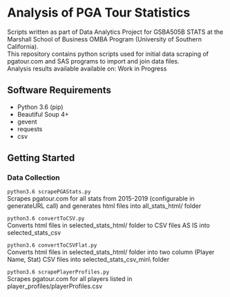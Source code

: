 # Analysis of PGA Tour Statistics
Scripts written as part of Data Analytics Project for GSBA505B STATS at the Marshall School of Business OMBA Program (University of Southern California).  
This repository contains python scripts used for initial data scraping of pgatour.com and SAS programs to import and join data files.    
Analysis results available available on: Work in Progress

## Software Requirements
- Python 3.6 (pip)
- Beautiful Soup 4+
- gevent
- requests
- csv

## Getting Started
### Data Collection
`python3.6 scrapePGAStats.py`  
   Scrapes pgatour.com for all stats from 2015-2019 (configurable in generateURL call) and generates html files into all_stats_html/ folder  

`python3.6 convertToCSV.py`  
   Converts html files in selected_stats_html/ folder to CSV files AS IS into selected_stats_csv  

`python3.6 convertToCSVFlat.py`  
   Converts html files in selected_stats_html/ folder into two column (Player Name, Stat) CSV files into selected_stats_csv_min\ folder  

`python3.6 scrapePlayerProfiles.py`  
   Scrapes pgatour.com for all players listed in player_profiles/playerProfiles.csv  
